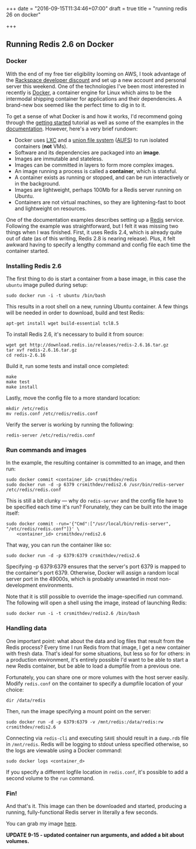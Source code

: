 +++
date = "2016-09-15T11:34:46+07:00"
draft = true
title = "running redis 26 on docker"

+++

## Running Redis 2.6 on Docker

### Docker

With the end of my free tier eligibility looming on AWS, I took advantage of the [Rackspace developer discount](http://developer.rackspace.com/devtrial/) and set up a new account and personal server this weekend.  One of the technologies I've been most interested in recently is [Docker](http://www.docker.io), a container engine for Linux which aims to be the intermodal shipping container for applications and their dependencies.  A brand-new box seemed like the perfect time to dig in to it.

To get a sense of what Docker is and how it works, I'd recommend going through the [getting started](http://www.docker.io/gettingstarted/) tutorial as well as some of the examples in the [documentation](http://docs.docker.io/en/latest/).  However, here's a very brief rundown:

- Docker uses [LXC](https://en.wikipedia.org/wiki/LXC) and a [union file system](https://en.wikipedia.org/wiki/Union_filesystem) ([AUFS](https://en.wikipedia.org/wiki/Aufs)) to run isolated containers (**not** VMs).
- Software and its dependencies are packaged into an **image**.
- Images are immutable and stateless.
- Images can be committed in layers to form more complex images.
- An image running a process is called a **container**, which is stateful.
- A container exists as running or stopped, and can be run interactively or in the background.
- Images are lightweight, perhaps 100Mb for a Redis server running on Ubuntu.
- Containers are not virtual machines, so they are lightening-fast to boot and lightweight on resources.

One of the documentation examples describes setting up a [Redis](http://redis.io) service.  Following the example was straightforward, but I felt it was missing two things when I was finished.  First, it uses Redis 2.4, which is already quite out of date (as of this writing, Redis 2.8 is nearing release).  Plus, it felt awkward having to specify a lengthy command and config file each time the container started.

### Installing Redis 2.6

The first thing to do is start a container from a base image, in this case the `ubuntu` image pulled during setup:

    sudo docker run -i -t ubuntu /bin/bash

This results in a root shell on a new, running Ubuntu container.  A few things will be needed in order to download, build and test Redis:

    apt-get install wget build-essential tcl8.5

To install Redis 2.6, it's necessary to build it from source: 

    wget get http://download.redis.io/releases/redis-2.6.16.tar.gz
    tar xvf redis-2.6.16.tar.gz
    cd redis-2.6.16

Build it, run some tests and install once completed:

    make
    make test
    make install

Lastly, move the config file to a more standard location:

    mkdir /etc/redis
    mv redis.conf /etc/redis/redis.conf

Verify the server is working by running the following:

    redis-server /etc/redis/redis.conf


### Run commands and images 

In the example, the resulting container is committed to an image, and then run:

    sudo docker commit <container_id> crsmithdev/redis
    sudo docker run -d -p 6379 crsmithdev/redis2.6 /usr/bin/redis-server /etc/redis/redis.conf

This is still a bit clunky &mdash; why do `redis-server` and the config file have to be specified each time it's run?  Forunately, they can be built into the image itself:

    sudo docker commit -run='{"Cmd":["/usr/local/bin/redis-server", "/etc/redis/redis.conf"]}' \
        <container_id> crsmithdev/redis2.6

That way, you can run the container like so:

    sudo docker run -d -p 6379:6379 crsmithdev/redis2.6

Specifying -p 6379:6379 ensures that the server's port 6379 is mapped to the container's port 6379.  Otherwise, Docker will assign a random local server port in the 49000s, which is probably unwanted in most non-development environments.

Note that it is still possible to override the image-specified run command.  The following will open a shell using the image, instead of launching Redis:

    sudo docker run -i -t crsmithdev/redis2.6 /bin/bash

### Handling data

One important point:  what about the data and log files that result from the Redis process?  Every time I run Redis from that image, I get a new container with fresh data.  That's ideal for some situations, but less so for for others: in a production environment, it's entirely possible I'd want to be able to start a new Redis container, but be able to load a dumpfile from a previous one.

Fortunately, you can share one or more volumes with the host server easily.  Modify `redis.conf` on the container to specify a dumpfile location of your choice:

    dir /data/redis

Then, run the image specifying a mount point on the server:

    sudo docker run -d -p 6379:6379 -v /mnt/redis:/data/redis:rw crsmithdev/redis2.6

Connecting via `redis-cli` and executing `SAVE` should result in a `dump.rdb` file in `/mnt/redis`.  Redis will be logging to stdout unless specified otherwise, so the logs are viewable using a Docker command:

    sudo docker logs <container_d>

If you specify a different logfile location in `redis.conf`, it's possible to add a second volume to the `run` command.

### Fin!

And that's it.  This image can then be downloaded and started, producing a running, fully-functional Redis server in literally a few seconds.

You can grab my image [here](https://index.docker.io/u/crsmithdev/redis2.6/).

**UPDATE 9-15 - updated container run arguments, and added a bit about volumes.**
